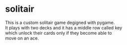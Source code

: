 # solitair

This is a custom solitair game degigned with pygame.    
It plays with two decks and it has a middle row called key    
which unlock their cards only if they become able to    
move on an ace.   
